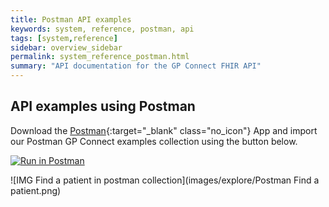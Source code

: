 ```yaml
---
title: Postman API examples
keywords: system, reference, postman, api
tags: [system,reference]
sidebar: overview_sidebar
permalink: system_reference_postman.html
summary: "API documentation for the GP Connect FHIR API"
---
```


## API examples using Postman ##

Download the [Postman](https://www.getpostman.com/){:target="_blank" class="no_icon"} App and import our Postman GP Connect examples collection using the button below.

[![Run in Postman](https://run.pstmn.io/button.svg)](https://app.getpostman.com/run-collection/d3fa5fac3d44ac5c8566)

![IMG Find a patient in postman collection](images/explore/Postman Find a patient.png)
